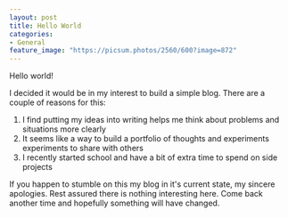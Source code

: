 ```yaml
---
layout: post
title: Hello World
categories:
- General
feature_image: "https://picsum.photos/2560/600?image=872"
---
```

Hello world!

I decided it would be in my interest to build a simple blog. There are a couple of reasons for this: 
1. I find putting my ideas into writing helps me think about problems and situations more clearly 
2. It seems like a way to build a portfolio of thoughts and experiments experiments to share with others
3. I recently started school and have a bit of extra time to spend on side projects

If you happen to stumble on this my blog in it's current state, my sincere apologies. Rest assured there is nothing interesting here. Come back another time and hopefully something will have changed.
